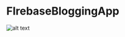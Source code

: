# FIrebaseBloggingApp
![alt text](https://lh3.googleusercontent.com/Xk1zOQeBldA2nrBEHE7zC9dUwl1qRetQeRjB4kpkJ61RehBX6JQ28yS44hEL4wViWsTeZpv4i7MOwSM2JNfr=w1366-h637)
